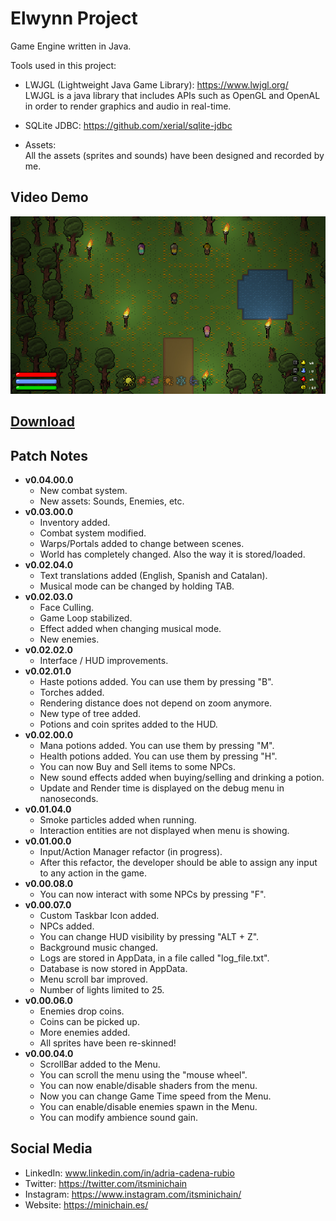 # Elwynn Project 

Game Engine written in Java.

Tools used in this project:

- LWJGL (Lightweight Java Game Library): https://www.lwjgl.org/ \
LWJGL is a java library that includes APIs such as OpenGL and OpenAL in order to render graphics and audio in real-time.

- SQLite JDBC: https://github.com/xerial/sqlite-jdbc

- Assets:\
All the assets (sprites and sounds) have been designed and recorded by me.

## Video Demo
[![Elwynn Project Demo](/screenshots/screenshot01.jpg)](https://youtu.be/72e-9ftkaj4)

## [Download](https://drive.google.com/drive/folders/1ouFLMoRi2XZKDLciLRhzkJsJ3ALuE3bf?usp=sharing)

## Patch Notes

* **v0.04.00.0**
    * New combat system.
    * New assets: Sounds, Enemies, etc.
* **v0.03.00.0**
    * Inventory added.
    * Combat system modified.
    * Warps/Portals added to change between scenes.
    * World has completely changed. Also the way it is stored/loaded.
* **v0.02.04.0**
    * Text translations added (English, Spanish and Catalan).
    * Musical mode can be changed by holding TAB.
* **v0.02.03.0**
    * Face Culling.
    * Game Loop stabilized.
    * Effect added when changing musical mode.
    * New enemies.
* **v0.02.02.0**
    * Interface / HUD improvements.
* **v0.02.01.0**
    * Haste potions added. You can use them by pressing "B".
    * Torches added.
    * Rendering distance does not depend on zoom anymore.
    * New type of tree added.
    * Potions and coin sprites added to the HUD.
* **v0.02.00.0**
    * Mana potions added. You can use them by pressing "M".
    * Health potions added. You can use them by pressing "H".
    * You can now Buy and Sell items to some NPCs.
    * New sound effects added when buying/selling and drinking a potion.
    * Update and Render time is displayed on the debug menu in nanoseconds.
* **v0.01.04.0**
    * Smoke particles added when running.
    * Interaction entities are not displayed when menu is showing.
* **v0.01.00.0**
    * Input/Action Manager refactor (in progress).
    * After this refactor, the developer should be able to assign any input to any action in the game.
* **v0.00.08.0**
    * You can now interact with some NPCs by pressing "F".
* **v0.00.07.0**
    * Custom Taskbar Icon added.
    * NPCs added.
    * You can change HUD visibility by pressing "ALT + Z".
    * Background music changed.
    * Logs are stored in AppData, in a file called "log_file.txt".
    * Database is now stored in AppData.
    * Menu scroll bar improved.
    * Number of lights limited to 25.
* **v0.00.06.0**
    * Enemies drop coins.
    * Coins can be picked up.
    * More enemies added.
    * All sprites have been re-skinned!
* **v0.00.04.0**
    * ScrollBar added to the Menu.
    * You can scroll the menu using the "mouse wheel".
    * You can now enable/disable shaders from the menu.
    * Now you can change Game Time speed from the Menu.
    * You can enable/disable enemies spawn in the Menu.
    * You can modify ambience sound gain.

## Social Media
- LinkedIn: www.linkedin.com/in/adria-cadena-rubio
- Twitter: https://twitter.com/itsminichain
- Instagram: https://www.instagram.com/itsminichain/
- Website: https://minichain.es/
